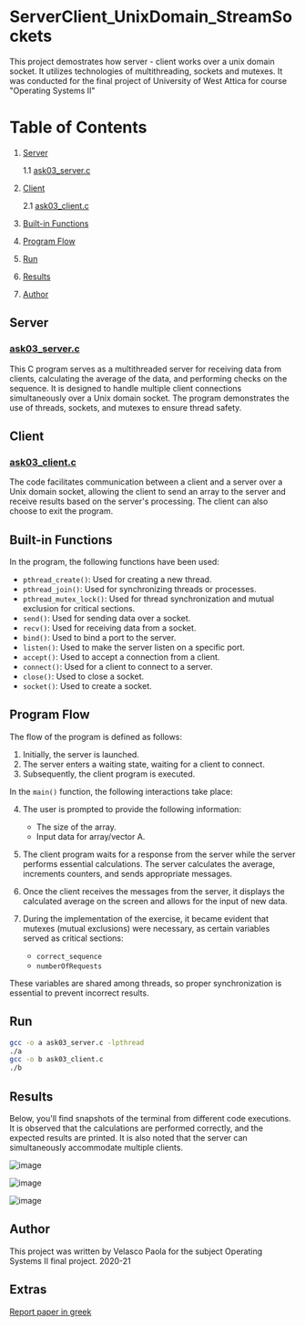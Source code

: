 # ServerClient_UnixDomain_StreamSockets

This project demostrates how server - client works over a unix domain socket. It utilizes technologies of multithreading, sockets and mutexes.
It was conducted for the final project of University of West Attica for course "Operating Systems II"

# Table of Contents
1. [Server](#server)
   
   1.1 [ask03_server.c](#ask03_serverc)
3. [Client](#client)
   
   2.1 [ask03_client.c](#ask03_clientc)
5. [Built-in Functions](#built-in-functions)
6. [Program Flow](#program-flow)
7. [Run](#run)
8. [Results](#results)
9. [Author](#author)


## Server

### [ask03_server.c](https://github.com/PaolaVlsc/ServerClient_UnixDomain_StreamSockets/blob/main/ask03_server.c)

This C program serves as a multithreaded server for receiving data from clients, calculating the average of the data, and performing checks on the sequence. It is designed to handle multiple client connections simultaneously over a Unix domain socket. The program demonstrates the use of threads, sockets, and mutexes to ensure thread safety.

## Client

### [ask03_client.c](https://github.com/PaolaVlsc/ServerClient_UnixDomain_StreamSockets/blob/main/ask03_client.c)

The code facilitates communication between a client and a server over a Unix domain socket, allowing the client to send an array to the server and receive results based on the server's processing. The client can also choose to exit the program.

## Built-in Functions

In the program, the following functions have been used:

- `pthread_create()`: Used for creating a new thread.
- `pthread_join()`: Used for synchronizing threads or processes.
- `pthread_mutex_lock()`: Used for thread synchronization and mutual exclusion for critical sections.
- `send()`: Used for sending data over a socket.
- `recv()`: Used for receiving data from a socket.
- `bind()`: Used to bind a port to the server.
- `listen()`: Used to make the server listen on a specific port.
- `accept()`: Used to accept a connection from a client.
- `connect()`: Used for a client to connect to a server.
- `close()`: Used to close a socket.
- `socket()`: Used to create a socket.

## Program Flow

The flow of the program is defined as follows:

1. Initially, the server is launched.
2. The server enters a waiting state, waiting for a client to connect.
3. Subsequently, the client program is executed.

In the `main()` function, the following interactions take place:

4. The user is prompted to provide the following information:

   - The size of the array.
   - Input data for array/vector A.

5. The client program waits for a response from the server while the server performs essential calculations. The server calculates the average, increments counters, and sends appropriate messages.

6. Once the client receives the messages from the server, it displays the calculated average on the screen and allows for the input of new data.

7. During the implementation of the exercise, it became evident that mutexes (mutual exclusions) were necessary, as certain variables served as critical sections:
   - `correct_sequence`
   - `numberOfRequests`

These variables are shared among threads, so proper synchronization is essential to prevent incorrect results.

## Run

```bash
gcc -o a ask03_server.c -lpthread
./a
gcc -o b ask03_client.c
./b
```

## Results

Below, you'll find snapshots of the terminal from different code executions. It is observed that the calculations are performed correctly, and the expected results are printed. It is also noted that the server can simultaneously accommodate multiple clients.

![image](https://github.com/PaolaVlsc/ServerClient_UnixDomain_StreamSockets/assets/87998374/0d8972ac-dde2-43be-bde3-4c79ce4f7201)

![image](https://github.com/PaolaVlsc/ServerClient_UnixDomain_StreamSockets/assets/87998374/e9765e66-275c-4508-a710-86225888818f)

![image](https://github.com/PaolaVlsc/ServerClient_UnixDomain_StreamSockets/assets/87998374/64ecf889-26b7-43b1-9f2c-fe310f2aca90)


## Author

This project was written by Velasco Paola for the subject Operating Systems II final project. 2020-21


## Extras 
[Report paper in greek](https://github.com/PaolaVlsc/ServerClient_UnixDomain_StreamSockets/blob/main/extras/cs161020_%CE%92%CE%95%CE%9B%CE%91%CE%A3%CE%9A%CE%9F%CE%A0%CE%91%CE%9F%CE%9B%CE%91_%CE%9B%CE%A3%CE%99%CE%99_%CE%95%CE%A1%CE%93%CE%91%CE%A3%CE%99%CE%9102.pdf)
